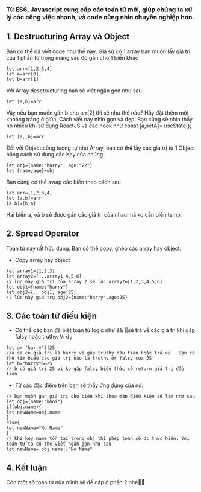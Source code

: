 ### Từ ES6, Javascript cung cấp các toán tử mới, giúp chúng ta xử lý các công việc nhanh, và code cũng nhìn chuyên nghiệp hơn.
## 1. Destructuring Array và Object
Bạn có thể đã viết code như thế này. Giả sử có 1 array bạn muốn lấy giá trị của 1 phần tử trong mảng sau đó gán cho 1 biến khác
```
let arr=[1,2,3,4]
let a=arr[0];
let b=arr[1];
```
Với Array desctructuring bạn sẽ viết ngắn gọn như sau 
```
let [a,b]=arr
```
Vậy nếu bạn muốn gán b cho arr[2] thì sẽ như thế nào? Hãy đặt thêm một khoảng trắng ở giữa.
Cách viết này nhìn gọn và đẹp. Bạn cũng sẽ nhìn thấy nó nhiều khi sử dụng ReactJS và các hook như const [a,setA]= useState();
```
let [a,,b]=arr
```
Đối với Object cũng tương tự như Array, bạn có thể lấy các giá trị từ 1 Object bằng cách sử dụng các Key của chúng:
```
let obj={name:"harry", age:"22"}
let {name,age}=obj
```
Bạn cũng có thể swap các biến theo cách sau
```
let arr=[1,2,3,4]
let [a,b]=arr
[a,b]=[b,a]
```
Hai biến a, và b sẽ được gán các giá trị của nhau mà ko cần biến temp.
## 2. Spread Operator
Toán tử này rất hữu dụng. Bạn có thể copy, ghép các array hay object.
-  Copy array hay object
```
let array1=[1,2,3]
let array2=[...array1,4,5,6]
\\ lúc này giá trị của array 2 sẽ là: array2=[1,2,3,4,5,6]
let obj1={name:"harry"}
let obj2={...obj1, age:25}
\\ lúc này giá trụ obj2={name:"harry",age:25}

```
## 3. Các toán tử điều kiện
- Có thể các bạn đã biết toán tử logic như && ||sẽ trả về  các giá trị khi gặp falsy hoặc truthy. Ví dụ
```
let a= "harry"||25
//a sẽ có giá trị là harry vì gặp truthy đầu tiên hoặc trả về . Bạn có thể tìm hiểu các giá trị nào là truthy or falsy của JS
let b="harry"&&25
// b có giá trị 25 vì ko gặp falsy biểu thức sẽ return giá trị đầu tiên
```
- Từ các đặc điểm trên bạn sẽ thấy ứng dụng của nó:
```
// bạn muốn gán giá trị cho biến khi thỏa mãn điều kiện sẽ làm như sau
let obj={name:"khoi"}
if(obj.name){
let newName=obj.name
}
else{
let newName="No Name"
}
// khi key name tồn tại trong obj thì phép toán sẽ dc thực hiện. Với toán tử ta có thể viết ngắn gọn như sau
let newName= obj.name||"No Name"
```
## 4. Kết luận
Còn một số toán tử nữa mình sẽ đề cập ở phần 2 nhé🍷🍷.